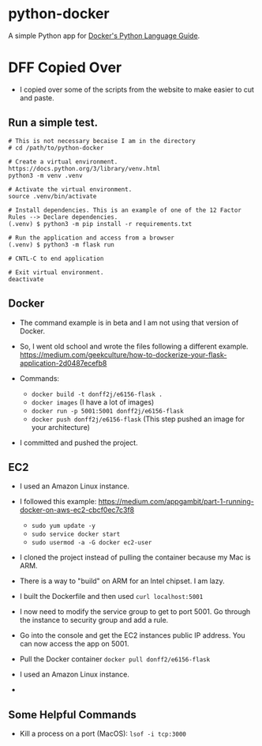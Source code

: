 # python-docker

A simple Python app for [Docker's Python Language Guide](https://docs.docker.com/language/python).

# DFF Copied Over

- I copied over some of the scripts from the website to make easier to cut and paste.

## Run a simple test.

```
# This is not necessary becaise I am in the directory
# cd /path/to/python-docker

# Create a virtual environment. https://docs.python.org/3/library/venv.html
python3 -m venv .venv

# Activate the virtual environment.
source .venv/bin/activate

# Install dependencies. This is an example of one of the 12 Factor Rules --> Declare dependencies.
(.venv) $ python3 -m pip install -r requirements.txt

# Run the application and access from a browser
(.venv) $ python3 -m flask run

# CNTL-C to end application

# Exit virtual environment.
deactivate
```

## Docker

- The command example is in beta and I am not using that version of Docker.


- So, I went old school and wrote the files following a different example.  https://medium.com/geekculture/how-to-dockerize-your-flask-application-2d0487ecefb8

- Commands:
  - ```docker build -t donff2j/e6156-flask .```
  - ```docker images``` (I have a lot of images)
  - ```docker run -p 5001:5001 donff2j/e6156-flask```
  - ```docker push donff2j/e6156-flask``` (This step pushed an image for your architecture)

- I committed and pushed the project. 

## EC2

- I used an Amazon Linux instance.


- I followed this example: https://medium.com/appgambit/part-1-running-docker-on-aws-ec2-cbcf0ec7c3f8
  - ```sudo yum update -y```
  - ```sudo service docker start```
  - ```sudo usermod -a -G docker ec2-user```


- I cloned the project instead of pulling the container because my Mac is ARM.


- There is a way to "build" on ARM for an Intel chipset. I am lazy.


- I built the Dockerfile and then used ```curl localhost:5001```


- I now need to modify the service group to get to port 5001. Go through the instance to security group and add a rule.


- Go into the console and get the EC2 instances public IP address. You can now access the app on 5001.


- Pull the Docker container ```docker pull donff2/e6156-flask```


- I used an Amazon Linux instance.
- 

## Some Helpful Commands

- Kill a process on a port (MacOS): ```lsof -i tcp:3000```